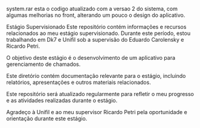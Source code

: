 system.rar esta o codigo atualizado com a versao 2 do sistema, com algumas melhorias no front, alterando um pouco o design do aplicativo.

Estágio Supervisionado
Este repositório contém informações e recursos relacionados ao meu estágio supervisionado. Durante este período, estou trabalhando em Dk7 e Unifil sob a supervisão do Eduardo Carolensky e Ricardo Petri.

O objetivo deste estágio é o desenvolvimento de um aplicativo para gerenciamento de chamados.

Este diretório contém documentação relevante para o estágio, incluindo relatórios, apresentações e outros materiais relacionados.

Este repositório será atualizado regularmente para refletir o meu progresso e as atividades realizadas durante o estágio.

Agradeço à Unifil e ao meu supervisor Ricardo Petri pela oportunidade e orientação durante este estágio.
